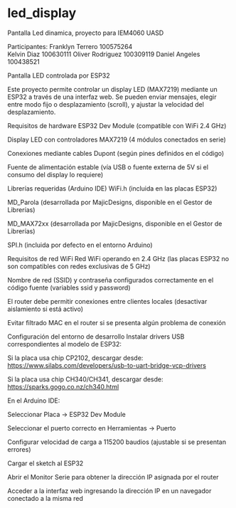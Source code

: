 # led_display
Pantalla Led dinamica, proyecto para IEM4060 UASD 

Participantes: 
Franklyn Terrero 100575264  
Kelvin Diaz 100630111
Oliver Rodriguez 100309119
Daniel Angeles 100438521 

Pantalla LED controlada por ESP32 


Este proyecto permite controlar un display LED (MAX7219) mediante un ESP32 a través de una interfaz web. Se pueden enviar mensajes, elegir entre modo fijo o desplazamiento (scroll), y ajustar la velocidad del desplazamiento.

Requisitos de hardware
ESP32 Dev Module (compatible con WiFi 2.4 GHz)

Display LED con controladores MAX7219 (4 módulos conectados en serie)

Conexiones mediante cables Dupont (según pines definidos en el código)

Fuente de alimentación estable (vía USB o fuente externa de 5V si el consumo del display lo requiere)

Librerías requeridas (Arduino IDE)
WiFi.h (incluida en las placas ESP32)

MD_Parola (desarrollada por MajicDesigns, disponible en el Gestor de Librerías)

MD_MAX72xx (desarrollada por MajicDesigns, disponible en el Gestor de Librerías)

SPI.h (incluida por defecto en el entorno Arduino)

Requisitos de red WiFi
Red WiFi operando en 2.4 GHz (las placas ESP32 no son compatibles con redes exclusivas de 5 GHz)

Nombre de red (SSID) y contraseña configurados correctamente en el código fuente (variables ssid y password)

El router debe permitir conexiones entre clientes locales (desactivar aislamiento si está activo)

Evitar filtrado MAC en el router si se presenta algún problema de conexión

Configuración del entorno de desarrollo
Instalar drivers USB correspondientes al modelo de ESP32:

Si la placa usa chip CP2102, descargar desde: https://www.silabs.com/developers/usb-to-uart-bridge-vcp-drivers

Si la placa usa chip CH340/CH341, descargar desde: https://sparks.gogo.co.nz/ch340.html

En el Arduino IDE:

Seleccionar Placa → ESP32 Dev Module

Seleccionar el puerto correcto en Herramientas → Puerto

Configurar velocidad de carga a 115200 baudios (ajustable si se presentan errores)

Cargar el sketch al ESP32

Abrir el Monitor Serie para obtener la dirección IP asignada por el router

Acceder a la interfaz web ingresando la dirección IP en un navegador conectado a la misma red
